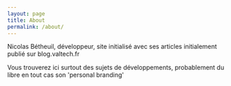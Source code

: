 ```yaml
---
layout: page
title: About
permalink: /about/
---
```


Nicolas Bétheuil, développeur, site initialisé avec ses articles initialement publié sur blog.valtech.fr

Vous trouverez ici surtout des sujets de développements, probablement du libre en tout cas son 'personal branding'
